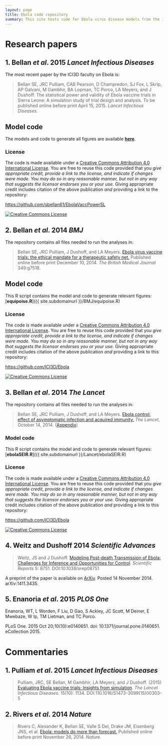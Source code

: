 ```yaml
---
layout: page
title: Ebola code repository
summary: This site hosts code for Ebola virus disease models from the ICI3D faculty.
---
```


# Research papers

## 1. Bellan _et al_. 2015 _Lancet Infectious Diseases_

The most recent paper by the ICI3D faculty on Ebola is:

> <span xmlns:cc="http://creativecommons.org/ns#" property="cc:attributionName">Bellan SE, JRC Pulliam, CAB Pearson, D Champredon, SJ Fox, L Skrip, AP Galvani, M Gambhir, BA Lopman, TC Porco, LA Meyers, and J Dushoff</span>. The statistical power and validity of Ebola vaccine trials in Sierra Leone: A simulation study of trial design and analysis. To be published online before print April 15, 2015. _Lancet Infectious Diseases_.  

## Model code

The models and code to generate all figures are available [**here**](https://github.com/sbellan61/EbolaVaccPowerSL).

### License

The code is made available under a <a rel="license" href="http://creativecommons.org/licenses/by/4.0/">Creative Commons Attribution 4.0 International License</a>. You are free to reuse this code provided that you *give appropriate credit, provide a link to the license, and indicate if changes were made. You may do so in any reasonable manner, but not in any way that suggests the licensor endorses you or your use.* Giving appropriate credit includes citation of the above publication *and* providing a link to the repository:

<a xmlns:dct="http://purl.org/dc/terms/" href="https://github.com/sbellan61/EbolaVaccPowerSL" rel="dct:source">https://github.com/sbellan61/EbolaVaccPowerSL</a>

<a rel="license" href="http://creativecommons.org/licenses/by/4.0/"><img alt="Creative Commons License" style="border-width:0" src="https://i.creativecommons.org/l/by/4.0/88x31.png" /></a><br />

## 2. Bellan _et al_. 2014 _BMJ_

The repository contains all files needed to run the analyses in:

> <span xmlns:cc="http://creativecommons.org/ns#" property="cc:attributionName">Bellan SE, JRC Pulliam, J Dushoff, and LA Meyers</span>. [Ebola virus vaccine trials: the ethical mandate for a therapeutic safety net.](http://www.bmj.com/content/349/bmj.g7518.full?ijkey=qHj1rqPkFuwxnAk&keytype=ref) Published online before print December 10, 2014. _The British Medical Journal_ 349:g7518.  

## Model code

This R script contains the model and code to generate relevant figures: [**equipoise.R**]({{ site.subdomainurl }}/BMJ/equipoise.R)

### License

The code is made available under a <a rel="license" href="http://creativecommons.org/licenses/by/4.0/">Creative Commons Attribution 4.0 International License</a>. You are free to reuse this code provided that you *give appropriate credit, provide a link to the license, and indicate if changes were made. You may do so in any reasonable manner, but not in any way that suggests the licensor endorses you or your use.* Giving appropriate credit includes citation of the above publication *and* providing a link to this repository:

<a xmlns:dct="http://purl.org/dc/terms/" href="https://github.com/ICI3D/Ebola" rel="dct:source">https://github.com/ICI3D/Ebola</a>

<a rel="license" href="http://creativecommons.org/licenses/by/4.0/"><img alt="Creative Commons License" style="border-width:0" src="https://i.creativecommons.org/l/by/4.0/88x31.png" /></a><br />

## 3. Bellan _et al_. 2014 _The Lancet_

The repository contains all files needed to run the analyses in:

> <span xmlns:cc="http://creativecommons.org/ns#" property="cc:attributionName">Bellan SE, JRC Pulliam, J Dushoff, and LA Meyers</span>. [Ebola control: effect of asymptomatic infection and acquired immunity.](http://download.thelancet.com/flatcontentassets/pdfs/PIIS0140673614618390.pdf) _The Lancet_, October 14, 2014. ([Appendix](http://download.thelancet.com/flatcontentassets/pdfs/PIIS0140673614618390_appendix.pdf))

### Model code

This R script contains the model and code to generate relevant figures: [**ebolaSEIR.R**]({{ site.subdomainurl }}/Lancet/ebolaSEIR.R)

### License

The code is made available under a <a rel="license" href="http://creativecommons.org/licenses/by/4.0/">Creative Commons Attribution 4.0 International License</a>. You are free to reuse this code provided that you *give appropriate credit, provide a link to the license, and indicate if changes were made. You may do so in any reasonable manner, but not in any way that suggests the licensor endorses you or your use.* Giving appropriate credit includes citation of the above publication *and* providing a link to this repository:

<a xmlns:dct="http://purl.org/dc/terms/" href="https://github.com/ICI3D/Ebola" rel="dct:source">https://github.com/ICI3D/Ebola</a>

<a rel="license" href="http://creativecommons.org/licenses/by/4.0/"><img alt="Creative Commons License" style="border-width:0" src="https://i.creativecommons.org/l/by/4.0/88x31.png" /></a><br />

## 4. Weitz and Dushoff 2014 _Scientific Advances_

> Weitz, JS and J Dushoff. [Modeling Post-death Transmission of Ebola: Challenges for Inference and Opportunities for Control](http://www.nature.com/articles/srep08751). _Scientific Reports_ 5: 8751. DOI:10.1038/srep08751

A preprint of the paper is available on [ArXiv](http://arxiv.org/abs/1411.3435). Posted 14 November 2014. arXiv:1411.3435.

## 5. Enanoria _et al_. 2015 _PLOS One_

Enanoria, WT, L Worden, F Liu, D Gao, S Ackley, JC Scott, M Deiner, E Mwebaze, W Ip, TM Lietman, and TC Porco.

PLoS One. 2015 Oct 20;10(10):e0140651. doi: 10.1371/journal.pone.0140651. eCollection 2015.

# Commentaries

## 1. Pulliam _et al_. 2015 _Lancet Infectious Diseases_

> Pulliam, JRC, SE Bellan, M Gambhir, LA Meyers, and J Dushoff. (2015) [Evaluating Ebola vaccine trials: Insights from simulation](http://www.thelancet.com/journals/laninf/article/PIIS1473-3099%2815%2900303-5/fulltext?rss=yes). _The Lancet Infectious Diseases_. 15(10): 1134. DOI:110.1016/S1473-3099(15)00303-5

## 2. Rivers _et al_. 2014 _Nature_

> <span xmlns:cc="http://creativecommons.org/ns#" property="cc:attributionName">Rivers C, Alexander K, Bellan SE, Valle S Del, Drake JM, Eisenberg JNS, et al</span>. [Ebola: models do more than forecast.](http://www.nature.com/nature/journal/v515/n7528/full/515492a.html) Published online before print November 26, 2014. _Nature_.  
